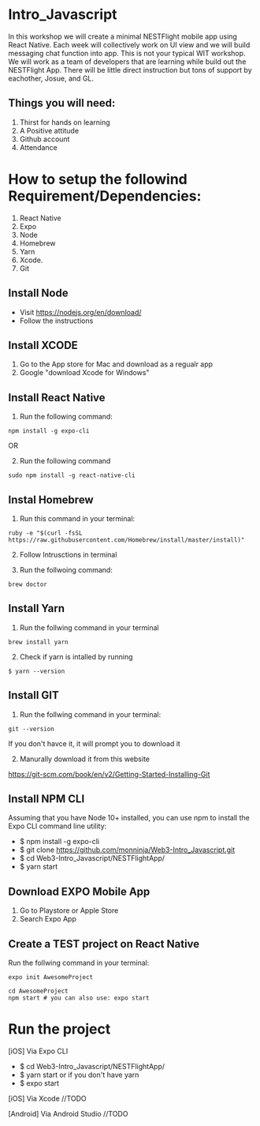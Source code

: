 # Intro_Javascript

In this workshop we will create a minimal NESTFlight mobile app using React Native. Each week will collectively work on UI view and we will build messaging chat function into app. This is not your typical WIT workshop. We will work as a team of developers that are learning while build out the NESTFlight App. There will be little direct instruction but tons of support by eachother, Josue, and GL.

## Things you will need:

1. Thirst for hands on learning
2. A Positive attitude 
3. Github account 
4. Attendance


# How to setup the followind Requirement/Dependencies: 
1. React Native
2. Expo 
3. Node 
4. Homebrew 
5. Yarn 
6. Xcode.
7. Git 

## Install Node

* Visit https://nodejs.org/en/download/
* Follow the instructions 

## Install XCODE

1. Go to the App store for Mac and download as a regualr app 
2. Google "download Xcode for Windows"

## Install React Native 

1. Run the following command:

```
npm install -g expo-cli
```
OR 

2. Run the following command

```
sudo npm install -g react-native-cli
```


## Instal Homebrew

1. Run this command in your terminal:

```
ruby -e "$(curl -fsSL https://raw.githubusercontent.com/Homebrew/install/master/install)"
```
2. Follow Intrusctions in terminal

3. Run the follwoing command:

```
brew doctor
```
## Install Yarn 

1. Run the follwing command in your terminal

```
brew install yarn
```

2. Check if yarn is intalled by running 

```
$ yarn --version

```

## Install GIT

1. Run the follwing command in your terminal:
```
git --version
```

If you don't havce it, it will prompt you to download it 

2. Manurally download it from this website

https://git-scm.com/book/en/v2/Getting-Started-Installing-Git


## Install NPM CLI
Assuming that you have Node 10+ installed, you can use npm to install the Expo CLI command line utility:
* $ npm install -g expo-cli
* $ git clone https://github.com/monninja/Web3-Intro_Javascript.git
* $ cd Web3-Intro_Javascript/NESTFlightApp/
* $ yarn start

## Download EXPO Mobile App

1. Go to Playstore or Apple Store
2. Search Expo App 

## Create a TEST project on React Native


Run the follwing command in your terminal: 

```
expo init AwesomeProject

cd AwesomeProject
npm start # you can also use: expo start
```

# Run the project

[iOS] Via Expo CLI
* $ cd Web3-Intro_Javascript/NESTFlightApp/
* $ yarn start
or if you don't have yarn 
* $ expo start

[iOS] Via Xcode
//TODO

[Android] Via Android Studio
//TODO
